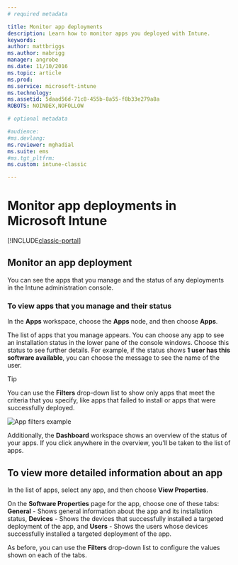 ```yaml
---
# required metadata

title: Monitor app deployments
description: Learn how to monitor apps you deployed with Intune.
keywords:
author: mattbriggs
ms.author: mabrigg
manager: angrobe
ms.date: 11/10/2016
ms.topic: article
ms.prod:
ms.service: microsoft-intune
ms.technology:
ms.assetid: 5daad56d-71c8-455b-8a55-f8b33e279a8aROBOTS: NOINDEX,NOFOLLOW

# optional metadata

#audience:
#ms.devlang:
ms.reviewer: mghadial
ms.suite: ems
#ms.tgt_pltfrm:
ms.custom: intune-classic

---
```



# Monitor app deployments in Microsoft Intune

[!INCLUDE[classic-portal](../includes/classic-portal.md)]

## Monitor an app deployment
You can see the apps that you manage and the status of any deployments in the Intune administration console. <!---App status is displayed in real-time. You don't have to wait for the device to check-in before you can see this.--->

### To view apps that you manage and their status
In the **Apps** workspace, choose the **Apps** node, and then choose **Apps**.

The list of apps that you manage appears. You can choose any app to see an installation status in the lower pane of the console windows. Choose this status to see further details. For example, if the status shows **1 user has this software available**, you can choose the message to see the name of the user.

> [!TIP]
> You can use the **Filters** drop-down list to show only apps that meet the criteria that you specify, like apps that failed to install or apps that were successfully deployed.
>
> ![App filters example](./media/app-filters.png)

Additionally, the **Dashboard** workspace shows an overview of the status of your apps. If you click anywhere in the overview, you'll be taken to the list of apps.

## To view more detailed information about an app
In the list of apps, select any app, and then choose **View Properties**.

On the **Software Properties** page for the app, choose one of these tabs: **General** - Shows general information about the app and its installation status, **Devices** - Shows the devices that successfully installed a targeted deployment of the app, and **Users** - Shows the users whose devices successfully installed a targeted deployment of the app.

As before, you can use the **Filters** drop-down list to configure the values shown on each of the tabs.
